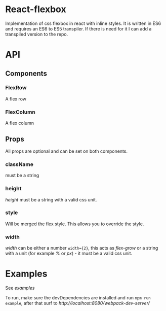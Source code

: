 # React-flexbox

Implementation of css flexbox in react with inline styles.
It is written in ES6 and requires an ES6 to ES5 transpiler. If there is need for
it I can add a transpiled version to the repo.

# API

## Components

### FlexRow

A flex row

### FlexColumn

A flex column

## Props

All props are optional and can be set on both components.

### className

must be a string

### height

_height_ must be a string with a valid css unit.

### style

Will be merged the flex style. This allows you to override the style.

### width

_width_ can be either a number `width={2}`, this acts as _flex-grow_ or a string
with a unit (for example _%_ or _px_) - it must be a valid css unit.

# Examples

See _examples_

To run, make sure the devDependencies are installed and run `npm run example`,
after that surf to _http://localhost:8080/webpack-dev-server/_
